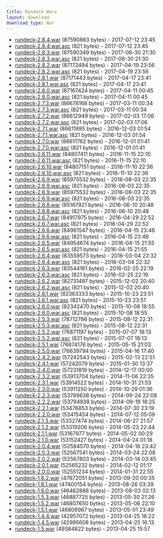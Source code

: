 ```yaml
---
title: Rundeck Wars
layout: download
download_type: War
---
```

* [rundeck-2.8.4.war](http://download.rundeck.org/war/rundeck-2.8.4.war) (87590863 bytes) - 2017-07-12 23:45
* [rundeck-2.8.4.war.asc](http://download.rundeck.org/war/rundeck-2.8.4.war.asc) (821 bytes) - 2017-07-12 23:45
* [rundeck-2.8.3.war](http://download.rundeck.org/war/rundeck-2.8.3.war) (87590349 bytes) - 2017-06-30 21:30
* [rundeck-2.8.3.war.asc](http://download.rundeck.org/war/rundeck-2.8.3.war.asc) (821 bytes) - 2017-06-30 21:30
* [rundeck-2.8.2.war](http://download.rundeck.org/war/rundeck-2.8.2.war) (87172494 bytes) - 2017-04-19 23:56
* [rundeck-2.8.2.war.asc](http://download.rundeck.org/war/rundeck-2.8.2.war.asc) (821 bytes) - 2017-04-19 23:56
* [rundeck-2.8.1.war](http://download.rundeck.org/war/rundeck-2.8.1.war) (87171443 bytes) - 2017-04-17 23:41
* [rundeck-2.8.1.war.asc](http://download.rundeck.org/war/rundeck-2.8.1.war.asc) (821 bytes) - 2017-04-17 23:41
* [rundeck-2.8.0.war](http://download.rundeck.org/war/rundeck-2.8.0.war) (87167424 bytes) - 2017-04-11 00:45
* [rundeck-2.8.0.war.asc](http://download.rundeck.org/war/rundeck-2.8.0.war.asc) (821 bytes) - 2017-04-11 00:45
* [rundeck-2.7.3.war](http://download.rundeck.org/war/rundeck-2.7.3.war) (86678168 bytes) - 2017-03-11 00:34
* [rundeck-2.7.3.war.asc](http://download.rundeck.org/war/rundeck-2.7.3.war.asc) (821 bytes) - 2017-03-11 00:34
* [rundeck-2.7.2.war](http://download.rundeck.org/war/rundeck-2.7.2.war) (86612949 bytes) - 2017-02-03 17:06
* [rundeck-2.7.2.war.asc](http://download.rundeck.org/war/rundeck-2.7.2.war.asc) (821 bytes) - 2017-02-03 17:06
* [rundeck-2.7.1.war](http://download.rundeck.org/war/rundeck-2.7.1.war) (86611995 bytes) - 2016-12-03 01:54
* [rundeck-2.7.1.war.asc](http://download.rundeck.org/war/rundeck-2.7.1.war.asc) (821 bytes) - 2016-12-03 01:54
* [rundeck-2.7.0.war](http://download.rundeck.org/war/rundeck-2.7.0.war) (86611762 bytes) - 2016-12-01 01:41
* [rundeck-2.7.0.war.asc](http://download.rundeck.org/war/rundeck-2.7.0.war.asc) (821 bytes) - 2016-12-01 01:41
* [rundeck-2.6.11.war](http://download.rundeck.org/war/rundeck-2.6.11.war) (84807411 bytes) - 2016-11-15 22:10
* [rundeck-2.6.11.war.asc](http://download.rundeck.org/war/rundeck-2.6.11.war.asc) (821 bytes) - 2016-11-15 22:10
* [rundeck-2.6.10.war](http://download.rundeck.org/war/rundeck-2.6.10.war) (84807151 bytes) - 2016-11-10 22:36
* [rundeck-2.6.10.war.asc](http://download.rundeck.org/war/rundeck-2.6.10.war.asc) (821 bytes) - 2016-11-10 22:36
* [rundeck-2.6.9.war](http://download.rundeck.org/war/rundeck-2.6.9.war) (85975532 bytes) - 2016-08-03 22:35
* [rundeck-2.6.9.war.asc](http://download.rundeck.org/war/rundeck-2.6.9.war.asc) (821 bytes) - 2016-08-03 22:35
* [rundeck-2.6.9.war](http://download.rundeck.org/war/rundeck-2.6.9.war) (85975532 bytes) - 2016-08-03 22:35
* [rundeck-2.6.9.war.asc](http://download.rundeck.org/war/rundeck-2.6.9.war.asc) (821 bytes) - 2016-08-03 22:35
* [rundeck-2.6.8.war](http://download.rundeck.org/war/rundeck-2.6.8.war) (85167921 bytes) - 2016-06-10 20:48
* [rundeck-2.6.8.war.asc](http://download.rundeck.org/war/rundeck-2.6.8.war.asc) (821 bytes) - 2016-06-10 20:48
* [rundeck-2.6.7.war](http://download.rundeck.org/war/rundeck-2.6.7.war) (84917975 bytes) - 2016-04-29 22:52
* [rundeck-2.6.7.war.asc](http://download.rundeck.org/war/rundeck-2.6.7.war.asc) (821 bytes) - 2016-04-29 22:52
* [rundeck-2.6.6.war](http://download.rundeck.org/war/rundeck-2.6.6.war) (84961547 bytes) - 2016-04-15 23:46
* [rundeck-2.6.6.war.asc](http://download.rundeck.org/war/rundeck-2.6.6.war.asc) (821 bytes) - 2016-04-15 23:46
* [rundeck-2.6.5.war](http://download.rundeck.org/war/rundeck-2.6.5.war) (84954674 bytes) - 2016-04-15 21:55
* [rundeck-2.6.5.war.asc](http://download.rundeck.org/war/rundeck-2.6.5.war.asc) (821 bytes) - 2016-04-15 21:55
* [rundeck-2.6.4.war](http://download.rundeck.org/war/rundeck-2.6.4.war) (83559573 bytes) - 2016-03-04 22:32
* [rundeck-2.6.4.war.asc](http://download.rundeck.org/war/rundeck-2.6.4.war.asc) (821 bytes) - 2016-03-04 22:32
* [rundeck-2.6.3.war](http://download.rundeck.org/war/rundeck-2.6.3.war) (83544161 bytes) - 2016-02-25 22:19
* [rundeck-2.6.3.war.asc](http://download.rundeck.org/war/rundeck-2.6.3.war.asc) (821 bytes) - 2016-02-25 22:19
* [rundeck-2.6.2.war](http://download.rundeck.org/war/rundeck-2.6.2.war) (82731497 bytes) - 2015-12-02 20:40
* [rundeck-2.6.2.war.asc](http://download.rundeck.org/war/rundeck-2.6.2.war.asc) (821 bytes) - 2015-12-02 20:40
* [rundeck-2.6.1.war](http://download.rundeck.org/war/rundeck-2.6.1.war) (82363333 bytes) - 2015-10-23 23:51
* [rundeck-2.6.1.war.asc](http://download.rundeck.org/war/rundeck-2.6.1.war.asc) (821 bytes) - 2015-10-23 23:51
* [rundeck-2.6.0.war](http://download.rundeck.org/war/rundeck-2.6.0.war) (82342470 bytes) - 2015-10-08 18:55
* [rundeck-2.6.0.war.asc](http://download.rundeck.org/war/rundeck-2.6.0.war.asc) (821 bytes) - 2015-10-08 18:55
* [rundeck-2.5.3.war](http://download.rundeck.org/war/rundeck-2.5.3.war) (78712786 bytes) - 2015-08-12 22:31
* [rundeck-2.5.3.war.asc](http://download.rundeck.org/war/rundeck-2.5.3.war.asc) (821 bytes) - 2015-08-12 22:31
* [rundeck-2.5.2.war](http://download.rundeck.org/war/rundeck-2.5.2.war) (76871197 bytes) - 2015-07-07 18:13
* [rundeck-2.5.2.war.asc](http://download.rundeck.org/war/rundeck-2.5.2.war.asc) (821 bytes) - 2015-07-07 18:13
* [rundeck-2.5.1.war](http://download.rundeck.org/war/rundeck-2.5.1.war) (76674176 bytes) - 2015-05-15 21:03
* [rundeck-2.5.0.war](http://download.rundeck.org/war/rundeck-2.5.0.war) (76639794 bytes) - 2015-04-16 17:40
* [rundeck-2.4.2.war](http://download.rundeck.org/war/rundeck-2.4.2.war) (57242543 bytes) - 2015-02-13 22:51
* [rundeck-2.4.1.war](http://download.rundeck.org/war/rundeck-2.4.1.war) (57242079 bytes) - 2015-01-30 13:37
* [rundeck-2.4.0.war](http://download.rundeck.org/war/rundeck-2.4.0.war) (57231819 bytes) - 2014-12-17 00:00
* [rundeck-2.3.2.war](http://download.rundeck.org/war/rundeck-2.3.2.war) (53913704 bytes) - 2014-11-06 22:35
* [rundeck-2.3.1.war](http://download.rundeck.org/war/rundeck-2.3.1.war) (53914522 bytes) - 2014-10-31 21:53
* [rundeck-2.3.0.war](http://download.rundeck.org/war/rundeck-2.3.0.war) (53911250 bytes) - 2014-10-29 01:36
* [rundeck-2.2.3.war](http://download.rundeck.org/war/rundeck-2.2.3.war) (53789638 bytes) - 2014-09-24 22:08
* [rundeck-2.2.2.war](http://download.rundeck.org/war/rundeck-2.2.2.war) (53794938 bytes) - 2014-09-19 18:25
* [rundeck-2.2.1.war](http://download.rundeck.org/war/rundeck-2.2.1.war) (53476853 bytes) - 2014-07-30 23:19
* [rundeck-2.2.0.war](http://download.rundeck.org/war/rundeck-2.2.0.war) (53415454 bytes) - 2014-07-12 05:09
* [rundeck-2.1.3.war](http://download.rundeck.org/war/rundeck-2.1.3.war) (53327474 bytes) - 2014-06-27 21:57
* [rundeck-2.1.2.war](http://download.rundeck.org/war/rundeck-2.1.2.war) (53319206 bytes) - 2014-05-23 22:44
* [rundeck-2.1.1.war](http://download.rundeck.org/war/rundeck-2.1.1.war) (53167977 bytes) - 2014-05-02 00:29
* [rundeck-2.1.0.war](http://download.rundeck.org/war/rundeck-2.1.0.war) (53152427 bytes) - 2014-04-24 01:18
* [rundeck-2.0.4.war](http://download.rundeck.org/war/rundeck-2.0.4.war) (52584570 bytes) - 2014-04-18 23:42
* [rundeck-2.0.3.war](http://download.rundeck.org/war/rundeck-2.0.3.war) (52567541 bytes) - 2014-03-24 22:08
* [rundeck-2.0.2.war](http://download.rundeck.org/war/rundeck-2.0.2.war) (52567803 bytes) - 2014-03-14 03:45
* [rundeck-2.0.1.war](http://download.rundeck.org/war/rundeck-2.0.1.war) (52565232 bytes) - 2014-02-12 01:17
* [rundeck-2.0.0.war](http://download.rundeck.org/war/rundeck-2.0.0.war) (52551234 bytes) - 2014-01-31 22:55
* [rundeck-1.6.2.war](http://download.rundeck.org/war/rundeck-1.6.2.war) (47672051 bytes) - 2013-09-20 00:35
* [rundeck-1.6.1.war](http://download.rundeck.org/war/rundeck-1.6.1.war) (47400154 bytes) - 2013-08-26 03:39
* [rundeck-1.6.0.war](http://download.rundeck.org/war/rundeck-1.6.0.war) (46462888 bytes) - 2013-08-03 02:13
* [rundeck-1.5.3.war](http://download.rundeck.org/war/rundeck-1.5.3.war) (46887725 bytes) - 2013-05-30 21:26
* [rundeck-1.5.2.war](http://download.rundeck.org/war/rundeck-1.5.2.war) (46807650 bytes) - 2013-05-06 22:10
* [rundeck-1.5.1.war](http://download.rundeck.org/war/rundeck-1.5.1.war) (46806967 bytes) - 2013-05-01 23:49
* [rundeck-1.4.4.war](http://download.rundeck.org/war/rundeck-1.4.4.war) (42957072 bytes) - 2013-04-25 16:22
* [rundeck-1.4.5.war](http://download.rundeck.org/war/rundeck-1.4.5.war) (42995608 bytes) - 2013-04-25 16:13
* [rundeck-1.5.war](http://download.rundeck.org/war/rundeck-1.5.war) (49384822 bytes) - 2013-04-25 15:57
